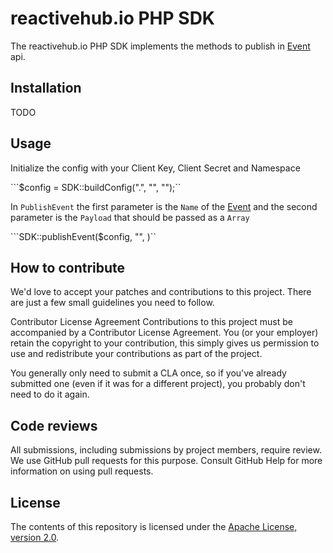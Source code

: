 # reactivehub.io PHP SDK

The reactivehub.io PHP SDK implements the methods to publish in [Event](https://docs.reactivehub.io/guide/events) api.

## Installation

TODO

## Usage

Initialize the config with your Client Key, Client Secret and Namespace

```$config = SDK::buildConfig("<team-name>.", "<client-key>", "<client-secret>");``


In ```PublishEvent``` the first parameter is the ```Name``` of the [Event](https://docs.reactivehub.io/guide/events) and the second parameter is the ```Payload``` that should be passed as a ```Array```

```SDK::publishEvent($config, "<event-name>", <payload>)``

## How to contribute
We'd love to accept your patches and contributions to this project. There are just a few small guidelines you need to follow.

Contributor License Agreement
Contributions to this project must be accompanied by a Contributor License Agreement. You (or your employer) retain the copyright to your contribution, this simply gives us permission to use and redistribute your contributions as part of the project.

You generally only need to submit a CLA once, so if you've already submitted one (even if it was for a different project), you probably don't need to do it again.

## Code reviews
All submissions, including submissions by project members, require review. We use GitHub pull requests for this purpose. Consult GitHub Help for more information on using pull requests.

## License

The contents of this repository is licensed under the
[Apache License, version 2.0](http://www.apache.org/licenses/LICENSE-2.0).



